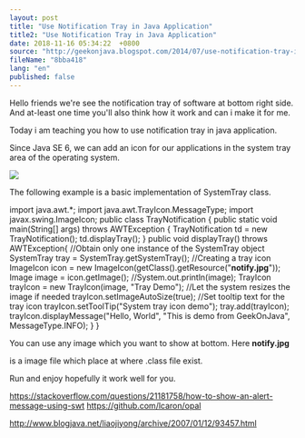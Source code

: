 ```yaml
---
layout: post
title: "Use Notification Tray in Java Application"
title2: "Use Notification Tray in Java Application"
date: 2018-11-16 05:34:22  +0800
source: "http://geekonjava.blogspot.com/2014/07/use-notification-tray-in-java.html"
fileName: "8bba418"
lang: "en"
published: false
---
```


Hello friends we're see the notification tray of software at bottom right side. And at-least one time you'll also think how it work and can i make it for me.

Today i am teaching you how to use notification tray in java application.

Since Java SE 6, we can add an icon for our applications in the system tray area of the operating system.

[![](//3.bp.blogspot.com/-sMpUQuWtT7A/U8jFim_ImgI/AAAAAAAAAus/w23MgI9_HBw/s1600/notification.png)](//3.bp.blogspot.com/-sMpUQuWtT7A/U8jFim_ImgI/AAAAAAAAAus/w23MgI9_HBw/s1600/notification.png)

The following example is a basic implementation of SystemTray class.

import java.awt.\*; import java.awt.TrayIcon.MessageType; import javax.swing.ImageIcon; public class TrayNotification { public static void main(String\[\] args) throws AWTException { TrayNotification td = new TrayNotification(); td.displayTray(); } public void displayTray() throws AWTException{ //Obtain only one instance of the SystemTray object SystemTray tray = SystemTray.getSystemTray(); //Creating a tray icon ImageIcon icon = new ImageIcon(getClass().getResource("**notify.jpg**")); Image image = icon.getImage(); //System.out.println(image); TrayIcon trayIcon = new TrayIcon(image, "Tray Demo"); //Let the system resizes the image if needed trayIcon.setImageAutoSize(true); //Set tooltip text for the tray icon trayIcon.setToolTip("System tray icon demo"); tray.add(trayIcon); trayIcon.displayMessage("Hello, World", "This is demo from GeekOnJava", MessageType.INFO); } }

You can use any image which you want to show at bottom. Here **notify.jpg**

is a image file which place at where .class file exist.

Run and enjoy hopefully it work well for you.

https://stackoverflow.com/questions/21181758/how-to-show-an-alert-message-using-swt
https://github.com/lcaron/opal

http://www.blogjava.net/liaojiyong/archive/2007/01/12/93457.html
